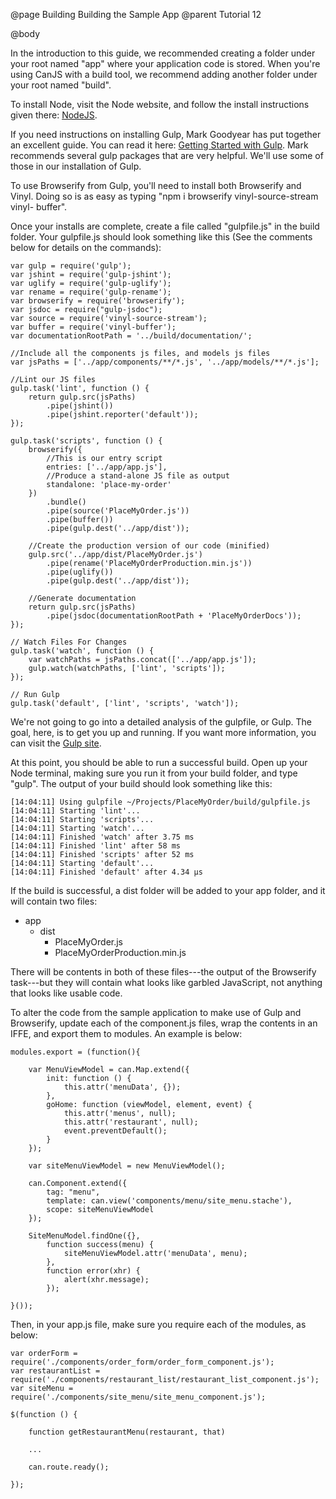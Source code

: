 @page Building Building the Sample App
@parent Tutorial 12

@body

In the introduction to this guide, we recommended creating a folder under your
root named "app" where your application code is stored. When you're using
CanJS with a build tool, we recommend adding another folder under your root
named "build".

To install Node, visit the Node website, and follow the install instructions
given there: [NodeJS](http://nodejs.org/).

If you need instructions on installing Gulp, Mark Goodyear has put together an
excellent guide. You can read it here: [Getting Started with
Gulp](http://markgoodyear.com/2014/01/getting-started-with-gulp/). Mark
recommends several gulp packages that are very helpful. We'll use some of
those in our installation of Gulp.

To use Browserify from Gulp, you'll need to install both Browserify and Vinyl.
Doing so is as easy as typing "npm i browserify vinyl-source-stream vinyl-
buffer".

Once your installs are complete, create a file called "gulpfile.js" in the
build folder. Your gulpfile.js should look something like this (See the
comments below for details on the commands):

```
var gulp = require('gulp');
var jshint = require('gulp-jshint');
var uglify = require('gulp-uglify');
var rename = require('gulp-rename');
var browserify = require('browserify');
var jsdoc = require("gulp-jsdoc");
var source = require('vinyl-source-stream');
var buffer = require('vinyl-buffer');
var documentationRootPath = '../build/documentation/';

//Include all the components js files, and models js files
var jsPaths = ['../app/components/**/*.js', '../app/models/**/*.js'];

//Lint our JS files
gulp.task('lint', function () {
	return gulp.src(jsPaths)
		.pipe(jshint())
		.pipe(jshint.reporter('default'));
});

gulp.task('scripts', function () {
	browserify({
		//This is our entry script
		entries: ['../app/app.js'],
		//Produce a stand-alone JS file as output
		standalone: 'place-my-order'
	})
		.bundle()
		.pipe(source('PlaceMyOrder.js'))
		.pipe(buffer())
		.pipe(gulp.dest('../app/dist'));

	//Create the production version of our code (minified)
	gulp.src('../app/dist/PlaceMyOrder.js')
		.pipe(rename('PlaceMyOrderProduction.min.js'))
		.pipe(uglify())
		.pipe(gulp.dest('../app/dist'));

	//Generate documentation
	return gulp.src(jsPaths)
		.pipe(jsdoc(documentationRootPath + 'PlaceMyOrderDocs'));
});

// Watch Files For Changes
gulp.task('watch', function () {
	var watchPaths = jsPaths.concat(['../app/app.js']);
	gulp.watch(watchPaths, ['lint', 'scripts']);
});

// Run Gulp
gulp.task('default', ['lint', 'scripts', 'watch']);
```

We're not going to go into a detailed analysis of the gulpfile, or Gulp. The
goal, here, is to get you up and running. If you want more information, you
can visit the [Gulp site](http://gulpjs.com).

At this point, you should be able to run a successful build. Open up your Node
terminal, making sure you run it from your build folder, and type "gulp". The
output of your build should look something like this:

```
[14:04:11] Using gulpfile ~/Projects/PlaceMyOrder/build/gulpfile.js
[14:04:11] Starting 'lint'...
[14:04:11] Starting 'scripts'...
[14:04:11] Starting 'watch'...
[14:04:11] Finished 'watch' after 3.75 ms
[14:04:11] Finished 'lint' after 58 ms
[14:04:11] Finished 'scripts' after 52 ms
[14:04:11] Starting 'default'...
[14:04:11] Finished 'default' after 4.34 μs
```

If the build is successful, a dist folder will be added to your app folder,
and it will contain two files:

- app
    - dist
        - PlaceMyOrder.js
        - PlaceMyOrderProduction.min.js

There will be contents in both of these files---the output of the Browserify
task---but they will contain what looks like garbled JavaScript, not anything
that looks like usable code.

To alter the code from the sample application to make use of Gulp and
Browserify, update each of the component.js files, wrap the contents in an
IFFE, and export them to modules. An example is below:

```
modules.export = (function(){

	var MenuViewModel = can.Map.extend({
		init: function () {
			this.attr('menuData', {});
		},
		goHome: function (viewModel, element, event) {
			this.attr('menus', null);
			this.attr('restaurant', null);
			event.preventDefault();
		}
	});

	var siteMenuViewModel = new MenuViewModel();

	can.Component.extend({
		tag: "menu",
		template: can.view('components/menu/site_menu.stache'),
		scope: siteMenuViewModel
	});

	SiteMenuModel.findOne({},
		function success(menu) {
			siteMenuViewModel.attr('menuData', menu);
		},
		function error(xhr) {
			alert(xhr.message);
		});

}());
```

Then, in your app.js file, make sure you require each of the modules, as below:

```
var orderForm = require('./components/order_form/order_form_component.js');
var restaurantList = require('./components/restaurant_list/restaurant_list_component.js');
var siteMenu = require('./components/site_menu/site_menu_component.js');

$(function () {

	function getRestaurantMenu(restaurant, that)

	...

	can.route.ready();

});
```